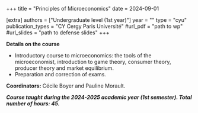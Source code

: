 +++
title = "Principles of Microeconomics"
date = 2024-09-01

[extra]
authors = ["Undergraduate level (1st year)"]
year = ""
type = "cyu"
publication_types = "CY Cergy Paris Université"
#url_pdf = "path to wp"
#url_slides = "path to defense slides"
+++

**Details on the course**   
- Introductory course to microeconomics: the tools of the microeconomist, introduction to game theory, consumer theory, producer theory and market equilibrium.
-  Preparation and correction of exams.

**Coordinators:** Cécile Boyer and Pauline Morault.  


***Course taught during the 2024-2025 academic year (1st semester). Total number of hours: 45.***